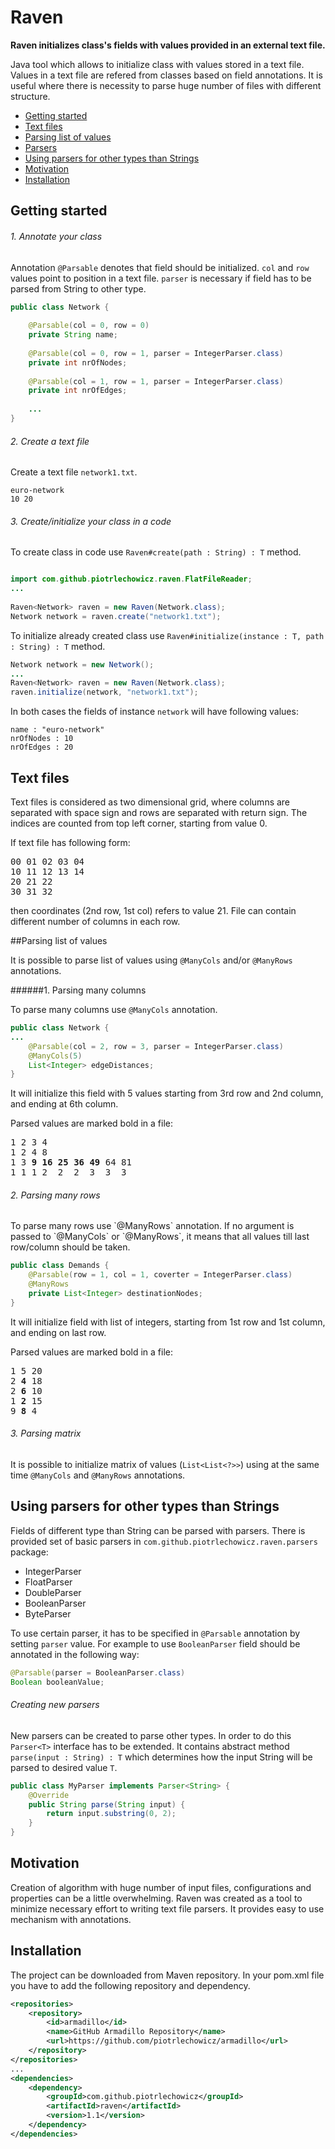 # Raven
**Raven initializes class's fields with values provided in an external text file.**

<p>
Java tool which allows to initialize class with values stored in a text file.
Values in a text file are refered from classes based on field annotations. 
It is useful where there is necessity to parse huge number of files with different structure.
</p>

* [Getting started](#getting-started)
* [Text files](#text-files)
* [Parsing list of values](#parsing-list-of-values)
* [Parsers](#parsers)
* [Using parsers for other types than Strings](#using-parsers-for-other-types-than-strings)
* [Motivation](#motivation)
* [Installation](#installation)

## Getting started

###### 1. Annotate your class
<p>
Annotation <code>@Parsable</code> denotes that field should be initialized. 
<code>col</code> and <code>row</code> values point to position in a text file.
<code>parser</code> is necessary if field has to be parsed from String to other type.
</p>

```java
public class Network {
    
	@Parsable(col = 0, row = 0)
	private String name;
	
    @Parsable(col = 0, row = 1, parser = IntegerParser.class)
    private int nrOfNodes;
    
    @Parsable(col = 1, row = 1, parser = IntegerParser.class)
    private int nrOfEdges;
    
    ...
}
```

###### 2. Create a text file 

Create a text file `network1.txt`.

```
euro-network
10 20
```

###### 3. Create/initialize your class in a code

To create class in code use `Raven#create(path : String) : T` method.

```java

import com.github.piotrlechowicz.raven.FlatFileReader;
...
            
Raven<Network> raven = new Raven(Network.class);
Network network = raven.create("network1.txt");
```

To initialize already created class use `Raven#initialize(instance : T, path : String) : T` method.
    
```java
Network network = new Network();
...
Raven<Network> raven = new Raven(Network.class);
raven.initialize(network, "network1.txt");
```

In both cases the fields of instance `network` will have following values:
```
name : "euro-network"
nrOfNodes : 10
nrOfEdges : 20
```

## Text files

<p>
Text files is considered as two dimensional grid, where columns are separated with space sign
and rows are separated with return sign. The indices are counted from top left corner, starting
from value 0.
</p>

If text file has following form:

<pre>
00 01 02 03 04
10 11 12 13 14
20 21 22
30 31 32
</pre>

<p>
then coordinates (2nd row, 1st col) refers to value 21. 
File can contain different number of columns in each row.
</p>

##Parsing list of values

It is possible to parse list of values using `@ManyCols` and/or `@ManyRows` annotations.

######1. Parsing many columns

To parse many columns use `@ManyCols` annotation.
```java
public class Network {
...
    @Parsable(col = 2, row = 3, parser = IntegerParser.class)
    @ManyCols(5)
    List<Integer> edgeDistances;
}
```
<p>
It will initialize this field with 5 values starting from 3rd row and 2nd column,
and ending at 6th column.
</p>

Parsed values are marked bold in a file:

<pre>
1 2 3 4
1 2 4 8
1 3 <b>9 16 25 36 49</b> 64 81
1 1 1 2  2  2  3  3  3
</pre>

###### 2. Parsing many rows
<p>
To parse many rows use `@ManyRows` annotation. 
If no argument is passed to `@ManyCols` or `@ManyRows`,
it means that all values till last row/column should be taken.
</p>

```java
public class Demands {
	@Parsable(row = 1, col = 1, coverter = IntegerParser.class)
	@ManyRows
	private List<Integer> destinationNodes;
}
```
<p>
It will initialize field with list of integers, 
starting from 1st row and 1st column, and ending on last row.</p>
</p>
Parsed values are marked bold in a file:

<pre>
1 5 20
2 <b>4</b> 18
2 <b>6</b> 10
1 <b>2</b> 15
9 <b>8</b> 4
</pre>

###### 3. Parsing matrix
<p>
It is possible to initialize matrix of values (<code>List&lt;List&lt;?&gt;&gt;</code>) using at the same time
<code>@ManyCols</code> and <code>@ManyRows</code> annotations.
</p>

## Using parsers for other types than Strings

<p>
Fields of different type than String can be parsed with parsers. 
There is provided set of basic parsers in 
<code>com.github.piotrlechowicz.raven.parsers</code> package:
</p>

 * IntegerParser
 * FloatParser
 * DoubleParser
 * BooleanParser
 * ByteParser

<p>
To use certain parser, it has to be specified in <code>@Parsable</code> annotation 
by setting <code>parser</code> value. For example to use <code>BooleanParser</code> 
field should be annotated in the following way:
</p>

```java
@Parsable(parser = BooleanParser.class)
Boolean booleanValue;
```

###### Creating new parsers
<p>
New parsers can be created to parse other types. 
In order to do this <code>Parser&lt;T&gt;</code> interface has to be extended.
It contains abstract method <code>parse(input : String) : T</code> 
which determines how the input String will be parsed to desired value <code>T</code>. 
</p>

```java
public class MyParser implements Parser<String> {
    @Override
    public String parse(String input) {
        return input.substring(0, 2); 
    }
}
```

## Motivation

<p>
Creation of algorithm with huge number of input files, configurations and properties can 
be a little overwhelming. Raven was created as a tool to minimize necessary effort to
writing text file parsers. It provides easy to use mechanism with annotations.
</p>

## Installation

<p>
The project can be downloaded from Maven repository. 
In your pom.xml file you have to add the following repository and dependency.
</p>

```xml
<repositories>
    <repository>
        <id>armadillo</id>
        <name>GitHub Armadillo Repository</name>
        <url>https://github.com/piotrlechowicz/armadillo</url>
    </repository>
</repositories>
...
<dependencies>
    <dependency>
        <groupId>com.github.piotrlechowicz</groupId>
        <artifactId>raven</artifactId>
        <version>1.1</version>
    </dependency>
</dependencies>
``` 
